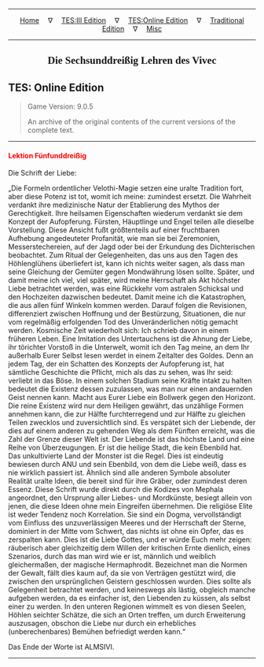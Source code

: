 
---

<!-- Jekyll Page Links -->

<center>
<a href="../../../../index.html">Home</a>
&emsp;&nabla;&emsp;
<a href="../../../index-tes3.html">TES:III Edition</a>
&emsp;&nabla;&emsp;
<a href="../../../index-teso.html">TES:Online Edition</a>
&emsp;&nabla;&emsp;
<a href="../../../index-traditional.html">Traditional Edition</a>
&emsp;&nabla;&emsp;
<a href="../../../index-misc.html">Misc</a>
</center>

<!-- Markdown Body Below: -->

---

<center>
<h2><span style="font-family:Georgia">Die Sechsunddreißig Lehren des Vivec</span></h2>
</center>

## TES: Online Edition

> Game Version: 9.0.5
>
> An archive of the original contents of the current versions of the complete text.

---

#### <span style="color:red">Lektion Fünfunddreißig</span>

Die Schrift der Liebe:

„Die Formeln ordentlicher Velothi-Magie setzen eine uralte Tradition fort, aber diese Potenz ist tot, womit ich meine: zumindest ersetzt. Die Wahrheit verdankt ihre medizinische Natur der Etablierung des Mythos der Gerechtigkeit. Ihre heilsamen Eigenschaften wiederum verdankt sie dem Konzept der Aufopferung. Fürsten, Häuptlinge und Engel teilen alle dieselbe Vorstellung. Diese Ansicht fußt größtenteils auf einer fruchtbaren Aufhebung angedeuteter Profanität, wie man sie bei Zeremonien, Messerstechereien, auf der Jagd oder bei der Erkundung des Dichterischen beobachtet. Zum Ritual der Gelegenheiten, das uns aus den Tagen des Höhlenglühens überliefert ist, kann ich nichts weiter sagen, als dass man seine Gleichung der Gemüter gegen Mondwährung lösen sollte. Später, und damit meine ich viel, viel später, wird meine Herrschaft als Akt höchster Liebe betrachtet werden, was eine Rückkehr vom astralen Schicksal und den Hochzeiten dazwischen bedeutet. Damit meine ich die Katastrophen, die aus allen fünf Winkeln kommen werden. Darauf folgen die Revisionen, differenziert zwischen Hoffnung und der Bestürzung, Situationen, die nur vom regelmäßig erfolgenden Tod des Unveränderlichen nötig gemacht werden. Kosmische Zeit wiederholt sich: Ich schrieb davon in einem früheren Leben. Eine Imitation des Untertauchens ist die Ahnung der Liebe, ihr törichter Vorstoß in die Unterwelt, womit ich den Tag meine, an dem Ihr außerhalb Eurer Selbst lesen werdet in einem Zeitalter des Goldes. Denn an jedem Tag, der ein Schatten des Konzepts der Aufopferung ist, hat sämtliche Geschichte die Pflicht, mich als das zu sehen, was Ihr seid: verliebt in das Böse. In einem solchen Stadium seine Kräfte intakt zu halten bedeutet die Existenz dessen zuzulassen, was man nur einen andauernden Geist nennen kann. Macht aus Eurer Liebe ein Bollwerk gegen den Horizont. Die reine Existenz wird nur dem Heiligen gewährt, das unzählige Formen annehmen kann, die zur Hälfte furchterregend und zur Hälfte zu gleichen Teilen zwecklos und zuversichtlich sind. Es verspätet sich der Liebende, der dies auf einem anderen zu gehenden Weg als dem Fünften erreicht, was die Zahl der Grenze dieser Welt ist. Der Liebende ist das höchste Land und eine Reihe von Überzeugungen. Er ist die heilige Stadt, die kein Ebenbild hat. Das unkultivierte Land der Monster ist die Regel. Dies ist eindeutig bewiesen durch ANU und sein Ebenbild, von dem die Liebe weiß, dass es nie wirklich passiert ist. Ähnlich sind alle anderen Symbole absoluter Realität uralte Ideen, die bereit sind für ihre Gräber, oder zumindest deren Essenz. Diese Schrift wurde direkt durch die Kodizes von Mephala angeordnet, den Ursprung aller Liebes- und Mordkünste, besiegt allein von jenen, die diese Ideen ohne mein Eingreifen übernehmen. Die religiöse Elite ist weder Tendenz noch Korrelation. Sie sind ein Dogma, vervollständigt vom Einfluss des unzuverlässigen Meeres und der Herrschaft der Sterne, dominiert in der Mitte vom Schwert, das nichts ist ohne ein Opfer, das es zerspalten kann. Dies ist die Liebe Gottes, und er würde Euch mehr zeigen: räuberisch aber gleichzeitig dem Willen der kritischen Ernte dienlich, eines Szenarios, durch das man wird wie er ist, männlich und weiblich gleichermaßen, der magische Hermaphrodit. Bezeichnet man die Normen der Gewalt, fällt dies kaum auf, da sie von Verträgen gestützt wird, die zwischen den ursprünglichen Geistern geschlossen wurden. Dies sollte als Gelegenheit betrachtet werden, und keineswegs als lästig, obgleich manche aufgeben werden, da es einfacher ist, den Liebenden zu küssen, als selbst einer zu werden. In den unteren Regionen wimmelt es von diesen Seelen, Höhlen seichter Schätze, die sich an Orten treffen, um durch Erweiterung auszusagen, obschon die Liebe nur durch ein erhebliches (unberechenbares) Bemühen befriedigt werden kann.“

Das Ende der Worte ist ALMSIVI.

---
